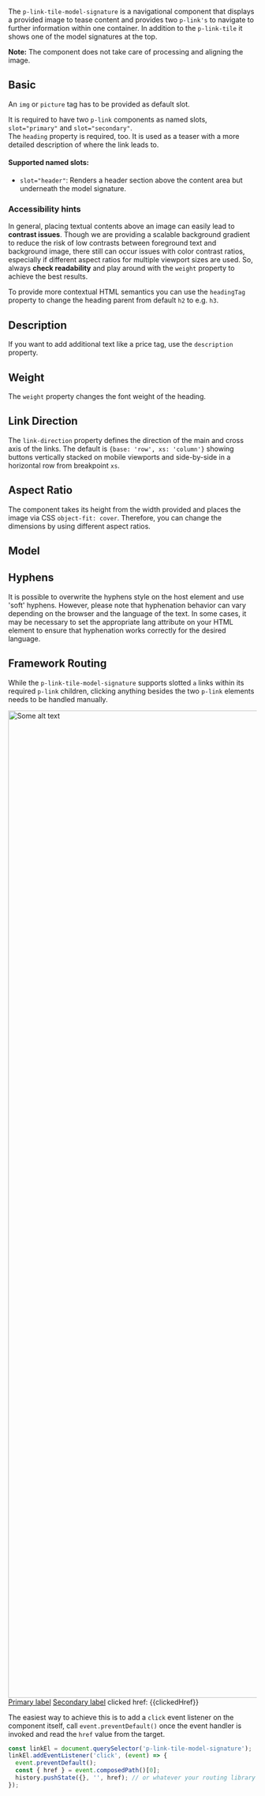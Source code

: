 <ComponentHeading name="Link Tile Model Signature"></ComponentHeading>

The `p-link-tile-model-signature` is a navigational component that displays a provided image to tease content and
provides two `p-link's` to navigate to further information within one container. In addition to the `p-link-tile` it
shows one of the model signatures at the top.

**Note:** The component does not take care of processing and aligning the image.

<TableOfContents></TableOfContents>

## Basic

An `img` or `picture` tag has to be provided as default slot.

It is required to have two `p-link` components as named slots, `slot="primary"` and `slot="secondary"`.  
The `heading` property is required, too. It is used as a teaser with a more detailed description of where the link leads
to.

#### Supported named slots:

- `slot="header"`: Renders a header section above the content area but underneath the model signature.

<Playground :markup="basic" :config="config"></Playground>

### <A11yIcon></A11yIcon> Accessibility hints

In general, placing textual contents above an image can easily lead to **contrast issues**. Though we are providing a
scalable background gradient to reduce the risk of low contrasts between foreground text and background image, there
still can occur issues with color contrast ratios, especially if different aspect ratios for multiple viewport sizes are
used. So, always **check readability** and play around with the `weight` property to achieve the best results.

To provide more contextual HTML semantics you can use the `headingTag` property to change the heading parent from
default `h2` to e.g. `h3`.

## Description

If you want to add additional text like a price tag, use the `description` property.

<Playground :markup="description" :config="config"></Playground>

## Weight

The `weight` property changes the font weight of the heading.

<Playground :markup="weightMarkup" :config="config">
  <PlaygroundSelect v-model="weight" :values="weights" name="weight"></PlaygroundSelect>
</Playground>

## Link Direction

The `link-direction` property defines the direction of the main and cross axis of the links. The default is
`{base: 'row', xs: 'column'}` showing buttons vertically stacked on mobile viewports and side-by-side in a horizontal
row from breakpoint `xs`.

<Playground :markup="linkDirectionMarkup" :config="config">
  <PlaygroundSelect v-model="linkDirection" :values="linkDirections" name="linkDirection"></PlaygroundSelect>
</Playground>

## Aspect Ratio

The component takes its height from the width provided and places the image via CSS `object-fit: cover`. Therefore, you
can change the dimensions by using different aspect ratios.

<Playground :markup="aspectRatioMarkup">
  <PlaygroundSelect v-model="aspectRatio" :values="aspectRatios" name="aspectRatio"></PlaygroundSelect>
</Playground>

## Model

<Playground :markup="modelMarkup">
  <PlaygroundSelect v-model="model" :values="models" name="model"></PlaygroundSelect>
</Playground>

## Hyphens

It is possible to overwrite the hyphens style on the host element and use 'soft' hyphens. However, please note that
hyphenation behavior can vary depending on the browser and the language of the text. In some cases, it may be necessary
to set the appropriate lang attribute on your HTML element to ensure that hyphenation works correctly for the desired
language.

<Playground :markup="hyphenMarkup">
  <PlaygroundSelect v-model="hyphen" :values="hyphens" name="hyphens"></PlaygroundSelect>
</Playground>

## Framework Routing

While the `p-link-tile-model-signature` supports slotted `a` links within its required `p-link` children, clicking
anything besides the two `p-link` elements needs to be handled manually.

<Playground>
  <p-link-tile-model-signature heading="Some heading" aspect-ratio="16:9" @click="onClick">
    <img :src="imgSrc" width="3000" height="2000" alt="Some alt text" />
    <p-link slot="primary"><a href="https://porsche.com/#primary">Primary label</a></p-link>
    <p-link slot="secondary"><a href="https://porsche.com/#secondary">Secondary label</a></p-link>
  </p-link-tile-model-signature>
  <p-text>clicked href: {{clickedHref}}</p-text>
</Playground>

The easiest way to achieve this is to add a `click` event listener on the component itself, call
`event.preventDefault()` once the event handler is invoked and read the `href` value from the target.

```ts
const linkEl = document.querySelector('p-link-tile-model-signature');
linkEl.addEventListener('click', (event) => {
  event.preventDefault();
  const { href } = event.composedPath()[0];
  history.pushState({}, '', href); // or whatever your routing library provides as a hook or service
});
```

<script lang="ts">
import Vue from 'vue';
import Component from 'vue-class-component';
import { TILE_WEIGHTS, TILE_ASPECT_RATIOS, TILE_ASPECT_RATIOS_DEPRECATED } from '../../utils'; 
import { MODEL_SIGNATURE_MODELS } from '../model-signature/model-signature-utils'; 
import { GROUP_DIRECTIONS } from '../../styles/group-direction-styles'; 

@Component
export default class Code extends Vue {
  config = { spacing: 'block' };
  imgSrc = require('@/assets/image-grid.png');
  img = `<img src="${this.imgSrc}" width="3000" height="2000" alt="Some alt text" />`;
  primaryLink = '<p-link slot="primary" href="https://porsche.com/#primary">Primary label</p-link>';
  secondaryLink = '<p-link slot="secondary" href="https://porsche.com/#secondary">Secondary label</p-link>';

  basic = `<p-link-tile-model-signature heading="Some heading">
  <p-tag slot="header" color="background-frosted" compact="true">Some tag</p-tag>
  ${this.img}
  ${this.primaryLink}
  ${this.secondaryLink}
</p-link-tile-model-signature>`;

  weight = 'semi-bold';
  weights = [...TILE_WEIGHTS, "{ base: 'semi-bold', m: 'regular' }"];
  get weightMarkup() {
    return`<p-link-tile-model-signature heading="Some heading" weight="${this.weight}" description="Some description">
  ${this.img}
  ${this.primaryLink}
  ${this.secondaryLink}
</p-link-tile-model-signature>`;
  };

  description = `<p-link-tile-model-signature heading="Some heading" description="Some description">
  ${this.img}
  ${this.primaryLink}
  ${this.secondaryLink}
</p-link-tile-model-signature>`;


  linkDirection = 'row';
  linkDirections = [...GROUP_DIRECTIONS, "{ base: 'row', m: 'column' }"];
  get linkDirectionMarkup() {
    return`<p-link-tile-model-signature heading="Some heading" link-direction="${this.linkDirection}">
  ${this.img}
  ${this.primaryLink}
  ${this.secondaryLink}
</p-link-tile-model-signature>`;
  };

  aspectRatio = '3/4';
  aspectRatios = [...TILE_ASPECT_RATIOS.map(item => TILE_ASPECT_RATIOS_DEPRECATED.includes(item) ? item + ' (deprecated)' : item), "{ base: '3/4', m: '9/16' }"];
  get aspectRatioMarkup() {
    return`<p-link-tile-model-signature heading="Some Heading" aspect-ratio="${this.aspectRatio}">
  ${this.img}
  ${this.primaryLink}
  ${this.secondaryLink}
</p-link-tile-model-signature>`;
  };

  model = '911';
  models = MODEL_SIGNATURE_MODELS;
  get modelMarkup() {
    return`<p-link-tile-model-signature heading="Some Heading" model="${this.model}">
  ${this.img}
  ${this.primaryLink}
  ${this.secondaryLink}
</p-link-tile-model-signature>`;
  };

  hyphen = 'manual';
  hyphens = ['auto', 'manual', 'none'];
  get hyphenMarkup() {
    return `<p-link-tile-model-signature
  heading="A very special limited extra&shy;ordinarily Porsche"
  description="Some Description for a very special limited extra&shy;ordinarily Porsche"
  style="${this.hyphen !== 'auto' ? 'hyphens: ' + this.hyphen + '; ' : ''}font-size: 45px;"
>
  ${this.img}
  ${this.primaryLink}
  ${this.secondaryLink}
</p-link-tile-model-signature>`};

  clickedHref = '';
  onClick(event){
    event.preventDefault();
    const { href } = event.composedPath()[0];
    this.clickedHref = href;
  }
}
</script>

<style scoped lang="scss">
  :deep(p-link-tile-model-signature) {
    max-width: 400px;
  }
</style>
